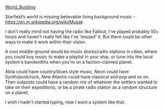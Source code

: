 [World_Building](World_Building.md)

Starfield’s world is missing believable living background music - https://en.m.wikipedia.org/wiki/Muzak

I don't really mind not having the radio like Fallout, I've played probably 50+ hours and haven't really felt like I've 'missed' it. But there could be other ways to make it work within their vision.

A cool middle-ground would be music stores/radio stations in cities, where you could buy music to make a playlist in your ship, or tune into the local system's bandwidths when you're on a faction-claimed planet.

Akila could have country/blues style music, Neon could have Synth/punk/rock, New Atlantis could have classical and pop and so on. Then outposts could have a random mix of whatever the settlers wanted to take on their expeditions, or be a pirate radio station as a random structure on a planet.

I wish I hadn't started typing, now I want a system like that.